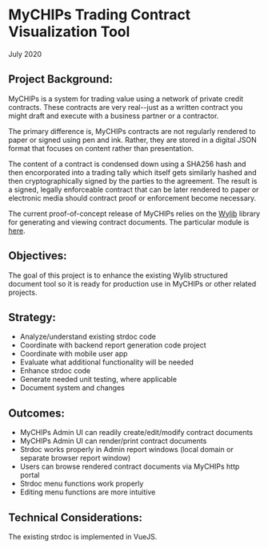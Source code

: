 # MyCHIPs Trading Contract Visualization Tool
July 2020

## Project Background:
MyCHIPs is a system for trading value using a network of private credit 
contracts.  These contracts are very real--just as a written contract you might
draft and execute with a business partner or a contractor.

The primary difference is, MyCHIPs contracts are not regularly rendered to
paper or signed using pen and ink.  Rather, they are stored in a digital
JSON format that focuses on content rather than presentation.

The content of a contract is condensed down using a SHA256 hash and then
encorporated into a trading tally which itself gets similarly hashed and then
cryptographically signed by the parties to the agreement.  The result is a
signed, legally enforceable contract that can be later rendered to paper or
electronic media should contract proof or enforcement become necessary.


The current proof-of-concept release of MyCHIPs relies on the
[Wylib](http://github.com/gotchoices/wylib) library for generating and viewing
contract documents.  The particular module is
[here](http://github.com/gotchoices/wylib/src/strdoc.vue).

## Objectives:
The goal of this project is to enhance the existing Wylib structured document
tool so it is ready for production use in MyCHIPs or other related projects.

## Strategy:
- Analyze/understand existing strdoc code
- Coordinate with backend report generation code project
- Coordinate with mobile user app
- Evaluate what additional functionality will be needed
- Enhance strdoc code
- Generate needed unit testing, where applicable
- Document system and changes

## Outcomes:
- MyCHIPs Admin UI can readily create/edit/modify contract documents
- MyCHIPs Admin UI can render/print contract documents
- Strdoc works properly in Admin report windows 
  (local domain or separate browser report window)
- Users can browse rendered contract documents via MyCHIPs http portal
- Strdoc menu functions work properly
- Editing menu functions are more intuitive

## Technical Considerations:
The existing strdoc is implemented in VueJS.
